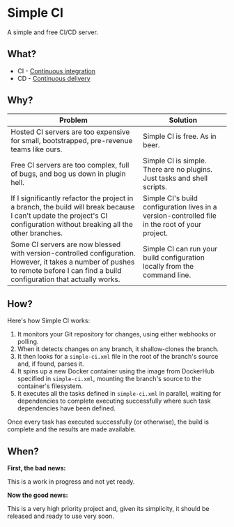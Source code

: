# Simple CI

A simple and free CI/CD server.

## What?

* CI - [Continuous integration](https://en.wikipedia.org/wiki/Continuous_integration)
* CD - [Continuous delivery](https://en.wikipedia.org/wiki/Continuous_delivery)

## Why?

| **Problem**                                                                                                                                                                        | **Solution**                                                                                    |
|------------------------------------------------------------------------------------------------------------------------------------------------------------------------------------|-------------------------------------------------------------------------------------------------|
| Hosted CI servers are too expensive for small, bootstrapped, pre-revenue teams like ours.                                                                                          | Simple CI is free. As in beer.                                                                  |
| Free CI servers are too complex, full of bugs, and bog us down in plugin hell.                                                                                                     | Simple CI is simple. There are no plugins. Just tasks and shell scripts.                        |
| If I significantly refactor the project in a branch, the build will break because I can't update the project's CI configuration without breaking all the other branches.           | Simple CI's build configuration lives in a version-controlled file in the root of your project. |
| Some CI servers are now blessed with version-controlled configuration. However, it takes a number of pushes to remote before I can find a build configuration that actually works. | Simple CI can run your build configuration locally from the command line.                       |

## How?

Here's how Simple CI works:

1. It monitors your Git repository for changes, using either webhooks or
   polling.
2. When it detects changes on any branch, it shallow-clones the branch.
3. It then looks for a `simple-ci.xml` file in the root of the branch's source
   and, if found, parses it.
4. It spins up a new Docker container using the image from DockerHub specified
   in `simple-ci.xml`, mounting the branch's source to the container's
   filesystem.
5. It executes all the tasks defined in `simple-ci.xml` in parallel, waiting
   for dependencies to complete executing successfully where such task
   dependencies have been defined.

Once every task has executed successfully (or otherwise), the build is
complete and the results are made available.

## When?

**First, the bad news:**

This is a work in progress and not yet ready.

**Now the good news:**

This is a very high priority project and, given its simplicity, it should be
released and ready to use very soon.
